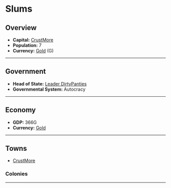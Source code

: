 # Slums

## Overview

- **Capital:** [CrustMore](CrustMore)
- **Population:** 7
- **Currency:** [Gold](Gold) (G)

---

## Government

- **Head of State:** [Leader DirtyPanties](DirtyPanties)
- **Governmental System:** Autocracy

---

## Economy

- **GDP:** 366G
- **Currency:** [Gold](Gold)

---

## Towns

- [CrustMore](CrustMore)

### Colonies



---